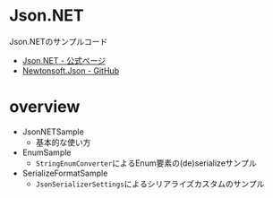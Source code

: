 # Json.NET

Json.NETのサンプルコード

- [Json.NET - 公式ページ](https://www.newtonsoft.com/json)
- [Newtonsoft.Json - GitHub](https://github.com/JamesNK/Newtonsoft.Json)

# overview

- JsonNETSample
    - 基本的な使い方
- EnumSample
    - `StringEnumConverter`によるEnum要素の(de)serializeサンプル
- SerializeFormatSample
    - `JsonSerializerSettings`によるシリアライズカスタムのサンプル
